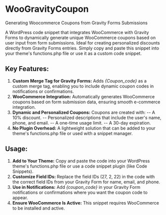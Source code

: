 # WooGravityCoupon
Generating Woocommerce Coupons from Gravity Forms Submissions

A WordPress code snippet that integrates WooCommerce with Gravity Forms to dynamically generate unique WooCommerce coupons based on user input from form submissions. Ideal for creating personalized discounts directly from Gravity Forms entries. Simply copy and paste this snippet into your theme's functions.php file or use it as a custom code snippet.

## Key Features:
1. **Custom Merge Tag for Gravity Forms:** Adds  *{Coupon_code}*  as a custom merge tag, enabling you to include dynamic coupon codes in notifications or confirmations.
2. **WooCommerce Integration:** Automatically generates WooCommerce coupons based on form submission data, ensuring smooth e-commerce integration.
3. **Dynamic and Personalized Coupons:** Coupons are created with:
-- A 10% discount.
-- Personalized descriptions that include the user's name, phone, and email.
-- A one-time usage limit.
-- A 30-day expiration.
4. **No Plugin Overhead:** A lightweight solution that can be added to your theme's functions.php file or used with a snippet manager.

## Usage:
1. **Add to Your Theme:** Copy and paste the code into your WordPress theme's functions.php file or use a code snippet plugin (like Code Snippets).
2. **Customize Field IDs:** Replace the field IDs (27, 2, 22) in the code with the correct field IDs from your Gravity Form for name, email, and phone.
3. **Use in Notifications:** Add *{coupon_code}* in your Gravity Form notifications or confirmations where you want the coupon code to appear.
4. **Ensure WooCommerce Is Active:** This snippet requires WooCommerce to be installed and active.
